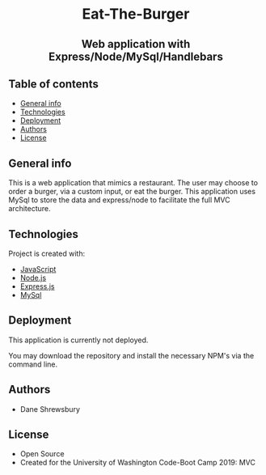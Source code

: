 # <center> Eat-The-Burger
## <center> Web application with Express/Node/MySql/Handlebars

## Table of contents

- [General info](#general-info)
- [Technologies](#Technologies)
- [Deployment](#Deployment)
- [Authors](#Authors)
- [License](#License)


## General info

This is a web application that mimics a restaurant. The user may choose to order a burger, via a custom input, or eat the burger. This application uses MySql to store the data and express/node to facilitate the full MVC architecture. 

## Technologies

Project is created with:

- [JavaScript](https://www.javascript.com/)
- [Node.js](https://nodejs.org/)
- [Express.js](https://expressjs.com/)
- [MySql](https://www.mysql.com/)


## Deployment

This application is currently not deployed. 

You may download the repository and install the necessary NPM's via the command line.


## Authors


- Dane Shrewsbury


## License

- Open Source
- Created for the University of Washington Code-Boot Camp 2019: MVC






